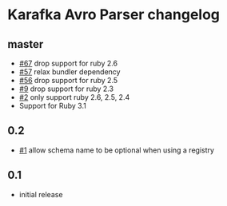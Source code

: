 # Karafka Avro Parser changelog

## master
- [#67](https://github.com/karafka/avro/pull/67) drop support for ruby 2.6
- [#57](https://github.com/karafka/avro/pull/57) relax bundler dependency
- [#56](https://github.com/karafka/avro/pull/56) drop support for ruby 2.5
- [#9](https://github.com/karafka/avro/pull/9) drop support for ruby 2.3
- [#2](https://github.com/karafka/avro/pull/2) only support ruby 2.6, 2.5, 2.4
- Support for Ruby 3.1

## 0.2
- [#1](https://github.com/karafka/avro/pull/1) allow schema name to be optional when using a registry

## 0.1
- initial release
